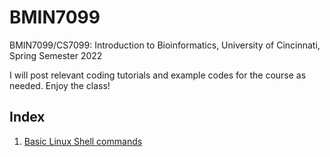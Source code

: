 # BMIN7099
BMIN7099/CS7099: Introduction to Bioinformatics, University of Cincinnati, Spring Semester 2022

I will post relevant coding tutorials and example codes for the course as needed. Enjoy the class!

## Index
1. [Basic Linux Shell commands](./markdown/shell_bootcamp.md)
